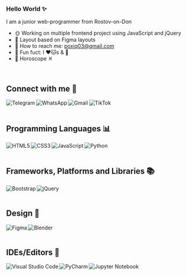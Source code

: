 ### Hello World ✨
I am a junior web-programmer from Rostov-on-Don 
- 🌞 Working on multiple frontend project using JavaScript and jQuery
- 🥑 Layout based on Figma layouts 
- 🐨 How to reach me: poxiq03@gmail.com
- 🍉 Fun fuct: I ❤️🐱s & 🌼
- 💚 Horoscope ♓


<br>


## Connect with me 🔗

 [<img align = "left" alt = "Telegram" src = "https://img.shields.io/badge/Telegram-2CA5E0?style=for-the-badge&logo=telegram&logoColor=white"/>](https://t.me/poxiQ)
 
 <img align = "left" alt = "WhatsApp" src = "https://img.shields.io/badge/WhatsApp-25D366?style=for-the-badge&logo=whatsapp&logoColor=white" />
 
 [<img align = "left" alt = "Gmail" src = "https://img.shields.io/badge/Gmail-D14836?style=for-the-badge&logo=gmail&logoColor=white" />](https://mail.google.com//poxiq03@gmail.com)
 
 [<img align = "left" alt = "TikTok" src = "https://img.shields.io/badge/TikTok-%23000000.svg?style=for-the-badge&logo=TikTok&logoColor=white" />](https://vm.tiktok.com/ZSJcpG48V/)
 
 
<br>
<br>


## Programming Languages 📊

<img align = "left" alt = "HTML5" src = "https://img.shields.io/badge/html5-%23E34F26.svg?style=for-the-badge&logo=html5&logoColor=white"/>

<img align = "left" alt = "CSS3" src = "https://img.shields.io/badge/css3-%231572B6.svg?style=for-the-badge&logo=css3&logoColor=white"/>

<img align = "left" alt = "JavaScript" src = "https://img.shields.io/badge/javascript-%23323330.svg?style=for-the-badge&logo=javascript&logoColor=%23F7DF1E"/>

<img align = "left" alt = "Python" src = "https://img.shields.io/badge/python-3670A0?style=for-the-badge&logo=python&logoColor=ffdd54"/>

<br>
<br>


## Frameworks, Platforms and Libraries 📚

<img align = "left" alt = "Bootstrap" src = "https://img.shields.io/badge/bootstrap-%23563D7C.svg?style=for-the-badge&logo=bootstrap&logoColor=white"/>

<img align = "left" alt = "jQuery" src = "https://img.shields.io/badge/jquery-%230769AD.svg?style=for-the-badge&logo=jquery&logoColor=white"/>


<br>
<br>


## Design 🌸

<img align = "left" alt = "Figma" src = "https://img.shields.io/badge/figma-%23F24E1E.svg?style=for-the-badge&logo=figma&logoColor=white"/>

<img align = "left" alt = "Blender" src = "https://img.shields.io/badge/blender-%23F5792A.svg?style=for-the-badge&logo=blender&logoColor=white"/>


<br>
<br>


## IDEs/Editors 🚀

<img align = "left" alt = "Visual Studio Code" src = "https://img.shields.io/badge/Visual%20Studio%20Code-0078d7.svg?style=for-the-badge&logo=visual-studio-code&logoColor=white"/>

<img align = "left" alt = "PyCharm" src = "https://img.shields.io/badge/pycharm-143?style=for-the-badge&logo=pycharm&logoColor=black&color=black&labelColor=green"/>

<img align = "left" alt = "Jupyter Notebook" src = "https://img.shields.io/badge/jupyter-%23FA0F00.svg?style=for-the-badge&logo=jupyter&logoColor=white"/>
<br>
